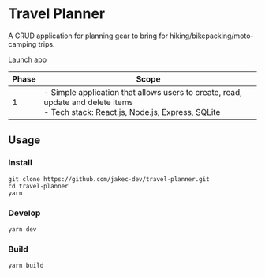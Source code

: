 # Travel Planner

A CRUD application for planning gear to bring for hiking/bikepacking/moto-camping trips.

[Launch app](https://jakecdev-travel-planner.herokuapp.com/)

| Phase | Scope                                                                                                                                 |
| ----- | ------------------------------------------------------------------------------------------------------------------------------------- |
| 1     | - Simple application that allows users to create, read, update and delete items<br />- Tech stack: React.js, Node.js, Express, SQLite |

## Usage

### Install

```
git clone https://github.com/jakec-dev/travel-planner.git
cd travel-planner
yarn
```

### Develop

```
yarn dev
```

### Build

```
yarn build
```
